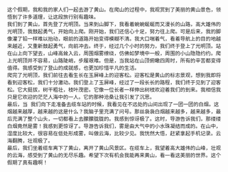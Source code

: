 	这个假期，我和我的家人们一起去游了黄山。在爬山的过程中，我观赏到了美丽的黄山景色，领悟到了许多道理，让这段旅行别有趣味。
	我们到了黄山，首先登了光明顶。当来到山脚下，我看着蜿蜿蜒蜒而又漫长的山路，高大雄伟的光明顶，我鼓起勇气，开始向上爬。刚开始，我们还信心十足，努力往上爬。可是后来，我的脚像灌了铅一样难以抬动，眼前的道路开始变得模糊不清。我大口喘着气，看着导航上的目的地越来越近，又重新鼓起勇气，向前冲去。终于，经过几个小时的努力，我们终于登上了光明顶。站在山上向下望去，山峰高耸入云，周围烟雾缭绕，仿佛如梦境中一般，周围的小山隐隐约约。爬上光明顶并不容易，山路陡峭，步履艰难。但是，当我站在山顶俯瞰四周时，所有的辛苦都变得值得。我感受到了登山的成就感，也更加珍惜平凡的生活。
	爬完了光明顶，我们前往去看生长在玉屏峰上的迎客松。迎客松是黄山的标志景观，想到我即将看到迎客松，我们十分激动。我们登上了玉屏峰，经过了一段长长的路程，我们终于见到了迎客松。它大挺拔，树干粗壮，枝叶茂密。它像一位长者一样伸出树枝欢迎着我们的到来。我相信我只是它欢迎的茫茫人海中的一人。它的那种沧桑让我引发了沉思。
	最后，当 我们向下走准备去缆车站的时候，我看见在不远处的山间出现了一团一团的白烟。这烟越来越厚，越来越的这是什么？我脑子里充满了问号。那丝袅袅白烟越来越多，越来越多，最后充满了整个山头，一切都看上去朦朦胧胧的。我感到惊讶极了。这时，导游告诉我们，那缕缕白烟竟然是雾！我感到更惊讶了。导游告诉我们，雾是由大气中的小水珠凝结而成的。在山中，湿度比较大，很容易在低处形成雾，叫做云海，比较少见。我恍然大悟，赶紧拿起手机记录。云海翻腾，壮观极了。
	最后，我们坐着缆车离下了黄山，离开了黄山风景区。在缆车上，我望着高大雄伟的山峰，壮观的云海，感受到了黄山的无尽乐趣。希望下次有机会我能再来黄山，看一看这美丽的世界。这个假期了真有趣啊！
